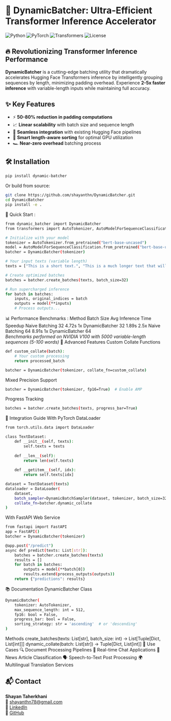 # 🚀 DynamicBatcher: Ultra-Efficient Transformer Inference Accelerator

![Python](https://img.shields.io/badge/python-3.8%2B-blue)
![PyTorch](https://img.shields.io/badge/PyTorch-1.10%2B-orange)
![Transformers](https://img.shields.io/badge/HuggingFace-Transformers-yellowgreen)
![License](https://img.shields.io/badge/license-MIT-green)

## 🔥 Revolutionizing Transformer Inference Performance

**DynamicBatcher** is a cutting-edge batching utility that dramatically accelerates Hugging Face Transformers inference by intelligently grouping sequences by length, minimizing padding overhead. Experience **2-5x faster inference** with variable-length inputs while maintaining full accuracy.

## ✨ Key Features

- ⚡ **50-80% reduction in padding computations**
- 📈 **Linear scalability** with batch size and sequence length
- 🔄 **Seamless integration** with existing Hugging Face pipelines
- 🧠 **Smart length-aware sorting** for optimal GPU utilization
- 🏎️ **Near-zero overhead** batching process

## 🛠 Installation

```bash
pip install dynamic-batcher
```
Or build from source:
```bash
git clone https://github.com/shayanthn/DynamicBatcher.git
cd DynamicBatcher
pip install -e .
```
🚀 Quick Start :

```bash
from dynamic_batcher import DynamicBatcher
from transformers import AutoTokenizer, AutoModelForSequenceClassification

# Initialize with your model
tokenizer = AutoTokenizer.from_pretrained("bert-base-uncased")
model = AutoModelForSequenceClassification.from_pretrained("bert-base-uncased")
batcher = DynamicBatcher(tokenizer)

# Your input texts (variable length)
texts = ["This is a short text.", "This is a much longer text that will need more tokens..."]

# Create optimized batches
batches = batcher.create_batches(texts, batch_size=32)

# Run supercharged inference
for batch in batches:
    inputs, original_indices = batch
    outputs = model(**inputs)
    # Process outputs...
```
📊 Performance Benchmarks :
Method	        Batch Size	 Avg Inference Time	    Speedup
Naive Batching	    32	           4.72s	          1x
DynamicBatcher	    32	           1.89s	         2.5x
Naive Batching	    64	           8.91s	          1x
DynamicBatcher	    64	    
*Benchmarks performed on NVIDIA V100 with 5000 variable-length sequences (5-100 words)*
🌟 Advanced Features
Custom Collate Functions
```bash
def custom_collate(batch):
    # Your custom processing
    return processed_batch

batcher = DynamicBatcher(tokenizer, collate_fn=custom_collate)
```
Mixed Precision Support
```bash
batcher = DynamicBatcher(tokenizer, fp16=True)  # Enable AMP
```
Progress Tracking
```bash
batches = batcher.create_batches(texts, progress_bar=True)
```
🧩 Integration Guide
With PyTorch DataLoader
```bash
from torch.utils.data import DataLoader

class TextDataset:
    def __init__(self, texts):
        self.texts = texts
    
    def __len__(self):
        return len(self.texts)
    
    def __getitem__(self, idx):
        return self.texts[idx]

dataset = TextDataset(texts)
dataloader = DataLoader(
    dataset,
    batch_sampler=DynamicBatchSampler(dataset, tokenizer, batch_size=32),
    collate_fn=batcher.dynamic_collate
)
```
With FastAPI Web Service
```bash
from fastapi import FastAPI
app = FastAPI()
batcher = DynamicBatcher(tokenizer)

@app.post("/predict")
async def predict(texts: List[str]):
    batches = batcher.create_batches(texts)
    results = []
    for batch in batches:
        outputs = model(**batch[0])
        results.extend(process_outputs(outputs))
    return {"predictions": results}
```
📚 Documentation
DynamicBatcher Class
```bash
DynamicBatcher(
    tokenizer: AutoTokenizer,
    max_sequence_length: int = 512,
    fp16: bool = False,
    progress_bar: bool = False,
    sorting_strategy: str = 'ascending'  # or 'descending'
)
```
Methods
create_batches(texts: List[str], batch_size: int) -> List[Tuple[Dict, List[int]]]
dynamic_collate(batch: List[str]) -> Tuple[Dict, List[int]]
🎯 Use Cases
    🔍 Document Processing Pipelines
    💬 Real-time Chat Applications
    📰 News Article Classification
    🗣 Speech-to-Text Post Processing
    🌍 Multilingual Translation Services
## 📬 Contact
**Shayan Taherkhani**  
📧 [shayanthn78@gmail.com](mailto:shayanthn78@gmail.com)  
💼 [LinkedIn](https://linkedin.com/in/shayantaherkhani)  
🐙 [GitHub](https://github.com/shayanthn)


